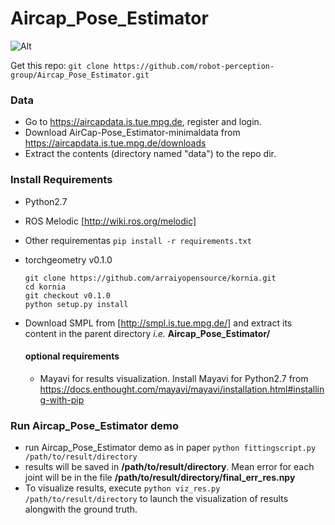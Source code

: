 # Aircap_Pose_Estimator

![Alt](https://github.com/robot-perception-group/Aircap_Pose_Estimator/blob/master/repo_assets/teaser.png)

Get this repo:
`git clone https://github.com/robot-perception-group/Aircap_Pose_Estimator.git`

### Data
- Go to https://aircapdata.is.tue.mpg.de, register and login. 
- Download AirCap-Pose_Estimator-minimaldata from https://aircapdata.is.tue.mpg.de/downloads
- Extract the contents (directory named "data") to the repo dir.

### Install Requirements 
- Python2.7
- ROS Melodic [http://wiki.ros.org/melodic]
- Other requirementas
	`pip install -r requirements.txt`
- torchgeometry v0.1.0
	```
	git clone https://github.com/arraiyopensource/kornia.git
	cd kornia
	git checkout v0.1.0
	python setup.py install
	```
- Download SMPL from [http://smpl.is.tue.mpg.de/] and extract its content in the parent directory _i.e._ __Aircap_Pose_Estimator/__
	
	#### optional requirements 
	- Mayavi for results visualization. Install Mayavi for Python2.7 from https://docs.enthought.com/mayavi/mayavi/installation.html#installing-with-pip


### Run Aircap_Pose_Estimator demo
- run Aircap_Pose_Estimator demo as in paper
	`python fittingscript.py /path/to/result/directory`
- results will be saved in **/path/to/result/directory**. Mean error for each joint will be in the file **/path/to/result/directory/final_err_res.npy**
- To visualize results, execute `python viz_res.py /path/to/result/directory` to launch the visualization of results alongwith the ground truth.

